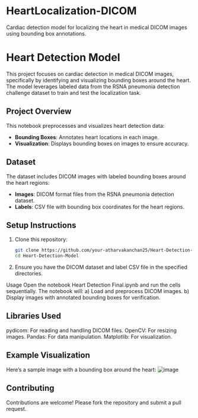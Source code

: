 # HeartLocalization-DICOM
Cardiac detection model for localizing the heart in medical DICOM images using bounding box annotations.

# Heart Detection Model

This project focuses on cardiac detection in medical DICOM images, specifically by identifying and visualizing bounding boxes around the heart. The model leverages labeled data from the RSNA pneumonia detection challenge dataset to train and test the localization task.

## Project Overview
This notebook preprocesses and visualizes heart detection data:
- **Bounding Boxes**: Annotates heart locations in each image.
- **Visualization**: Displays bounding boxes on images to ensure accuracy.

## Dataset
The dataset includes DICOM images with labeled bounding boxes around the heart regions:
- **Images**: DICOM format files from the RSNA pneumonia detection dataset.
- **Labels**: CSV file with bounding box coordinates for the heart regions.

## Setup Instructions
1. Clone this repository:
   ```bash
   git clone https://github.com/your-atharvakanchan25/Heart-Detection-Model.git
   cd Heart-Detection-Model

2. Ensure you have the DICOM dataset and label CSV file in the specified directories.

Usage
Open the notebook Heart Detection Final.ipynb and run the cells sequentially. The notebook will:
a) Load and preprocess DICOM images.
b) Display images with annotated bounding boxes for verification.

## Libraries Used
pydicom: For reading and handling DICOM files.
OpenCV: For resizing images.
Pandas: For data manipulation.
Matplotlib: For visualization.

## Example Visualization
Here’s a sample image with a bounding box around the heart:
![image](https://github.com/user-attachments/assets/ed36b289-566a-4712-b1dc-f5b28c002f5c)


## Contributing
Contributions are welcome! Please fork the repository and submit a pull request.
